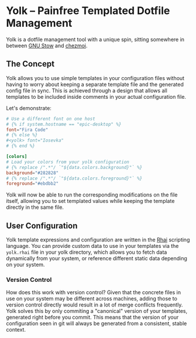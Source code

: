 # Yolk – Painfree Templated Dotfile Management

Yolk is a dotfile management tool with a unique spin,
sitting somewhere in between [GNU Stow](https://www.gnu.org/software/stow/) and [chezmoi](https://www.chezmoi.io/).

## The Concept

Yolk allows you to use simple templates in your configuration files without having to worry about keeping a separate template file and the generated config file in sync.
This is achieved through a design that allows all templates to be included inside comments in your actual configuration file.

Let's demonstrate:
```toml
# Use a different font on one host
# {% if system.hostname == "epic-desktop" %}
font="Fira Code"
# {% else %}
#<yolk> font="Iosevka"
# {% end %}

[colors]
# Load your colors from your yolk configuration
# {% replace /".*"/ `"${data.colors.background}"` %}
background="#282828"
# {% replace /".*"/ `"${data.colors.foreground}"` %}
foreground="#ebdbb2"
```

Yolk will now be able to run the corresponding modifications on the file itself, allowing you to set
templated values while keeping the template directly in the same file.

## User Configuration
Yolk template expressions and configuration are written in the [Rhai](https://rhai.rs/) scripting language.
You can provide custom data to use in your templates via the `yolk.rhai` file in your yolk directory,
which allows you to fetch data dynamically from your system, or reference different static data depending on your system.

### Version Control
How does this work with version control?
Given that the concrete files in use on your system may be different across machines,
adding those to version control directly would result in a lot of merge conflicts frequently.
Yolk solves this by only commiting a "canonical" version of your templates, generated right before you commit.
This means that the version of your configuration seen in git will always be generated from a consistent, stable context.

